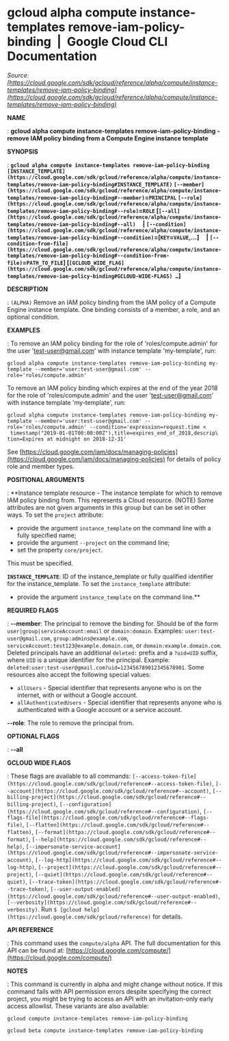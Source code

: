 # gcloud alpha compute instance-templates remove-iam-policy-binding  |  Google Cloud CLI Documentation

*Source: [https://cloud.google.com/sdk/gcloud/reference/alpha/compute/instance-templates/remove-iam-policy-binding](https://cloud.google.com/sdk/gcloud/reference/alpha/compute/instance-templates/remove-iam-policy-binding)*

**NAME**

: **gcloud alpha compute instance-templates remove-iam-policy-binding - remove IAM policy binding from a Compute Engine instance template**

**SYNOPSIS**

: **`gcloud alpha compute instance-templates remove-iam-policy-binding` `[INSTANCE_TEMPLATE](https://cloud.google.com/sdk/gcloud/reference/alpha/compute/instance-templates/remove-iam-policy-binding#INSTANCE_TEMPLATE)` `[--member](https://cloud.google.com/sdk/gcloud/reference/alpha/compute/instance-templates/remove-iam-policy-binding#--member)`=`PRINCIPAL` `[--role](https://cloud.google.com/sdk/gcloud/reference/alpha/compute/instance-templates/remove-iam-policy-binding#--role)`=`ROLE` [`[--all](https://cloud.google.com/sdk/gcloud/reference/alpha/compute/instance-templates/remove-iam-policy-binding#--all)`     | `[--condition](https://cloud.google.com/sdk/gcloud/reference/alpha/compute/instance-templates/remove-iam-policy-binding#--condition)`=[`KEY`=`VALUE`,…]     | `[--condition-from-file](https://cloud.google.com/sdk/gcloud/reference/alpha/compute/instance-templates/remove-iam-policy-binding#--condition-from-file)`=`PATH_TO_FILE`] [`[GCLOUD_WIDE_FLAG](https://cloud.google.com/sdk/gcloud/reference/alpha/compute/instance-templates/remove-iam-policy-binding#GCLOUD-WIDE-FLAGS) …`]**

**DESCRIPTION**

: `(ALPHA)` Remove an IAM policy binding from the IAM policy of a
Compute Engine instance template. One binding consists of a member, a role, and
an optional condition.

**EXAMPLES**

: To remove an IAM policy binding for the role of 'roles/compute.admin' for the
user 'test-user@gmail.com' with instance template 'my-template', run:

```
gcloud alpha compute instance-templates remove-iam-policy-binding my-template --member='user:test-user@gmail.com' --role='roles/compute.admin'
```

To remove an IAM policy binding which expires at the end of the year 2018 for
the role of 'roles/compute.admin' and the user 'test-user@gmail.com' with
instance template 'my-template', run:

```
gcloud alpha compute instance-templates remove-iam-policy-binding my-template --member='user:test-user@gmail.com' --role='roles/compute.admin' --condition='expression=request.time <
 timestamp("2019-01-01T00:00:00Z"),title=expires_end_of_2018,descrip\
tion=Expires at midnight on 2018-12-31'
```

See [https://cloud.google.com/iam/docs/managing-policies](https://cloud.google.com/iam/docs/managing-policies)
for details of policy role and member types.

**POSITIONAL ARGUMENTS**

: **Instance template resource - The instance template for which to remove IAM
policy binding from. This represents a Cloud resource. (NOTE) Some attributes
are not given arguments in this group but can be set in other ways.
To set the `project` attribute:

- provide the argument `instance_template` on the command line with a
fully specified name;
- provide the argument `--project` on the command line;
- set the property `core/project`.

This must be specified.

**`INSTANCE_TEMPLATE`**:
ID of the instance_template or fully qualified identifier for the
instance_template.
To set the `instance_template` attribute:

- provide the argument `instance_template` on the command line.**

**REQUIRED FLAGS**

: **--member**:
The principal to remove the binding for. Should be of the form
`user|group|serviceAccount:email` or `domain:domain`.
Examples: `user:test-user@gmail.com`,
`group:admins@example.com`,
`serviceAccount:test123@example.domain.com`, or
`domain:example.domain.com`.
Deleted principals have an additional `deleted:` prefix and a
`?uid=UID` suffix, where ``UID`` is
a unique identifier for the principal. Example:
`deleted:user:test-user@gmail.com?uid=123456789012345678901`.
Some resources also accept the following special values:

- `allUsers` - Special identifier that represents anyone who is on the
internet, with or without a Google account.
- `allAuthenticatedUsers` - Special identifier that represents anyone
who is authenticated with a Google account or a service account.

**--role**:
The role to remove the principal from.

**OPTIONAL FLAGS**

: **--all**

**GCLOUD WIDE FLAGS**

: These flags are available to all commands: `[--access-token-file](https://cloud.google.com/sdk/gcloud/reference#--access-token-file)`,
`[--account](https://cloud.google.com/sdk/gcloud/reference#--account)`, `[--billing-project](https://cloud.google.com/sdk/gcloud/reference#--billing-project)`,
`[--configuration](https://cloud.google.com/sdk/gcloud/reference#--configuration)`,
`[--flags-file](https://cloud.google.com/sdk/gcloud/reference#--flags-file)`,
`[--flatten](https://cloud.google.com/sdk/gcloud/reference#--flatten)`, `[--format](https://cloud.google.com/sdk/gcloud/reference#--format)`, `[--help](https://cloud.google.com/sdk/gcloud/reference#--help)`, `[--impersonate-service-account](https://cloud.google.com/sdk/gcloud/reference#--impersonate-service-account)`,
`[--log-http](https://cloud.google.com/sdk/gcloud/reference#--log-http)`,
`[--project](https://cloud.google.com/sdk/gcloud/reference#--project)`, `[--quiet](https://cloud.google.com/sdk/gcloud/reference#--quiet)`, `[--trace-token](https://cloud.google.com/sdk/gcloud/reference#--trace-token)`, `[--user-output-enabled](https://cloud.google.com/sdk/gcloud/reference#--user-output-enabled)`,
`[--verbosity](https://cloud.google.com/sdk/gcloud/reference#--verbosity)`.
Run `$ [gcloud help](https://cloud.google.com/sdk/gcloud/reference)` for details.

**API REFERENCE**

: This command uses the `compute/alpha` API. The full documentation for
this API can be found at: [https://cloud.google.com/compute/](https://cloud.google.com/compute/)

**NOTES**

: This command is currently in alpha and might change without notice. If this
command fails with API permission errors despite specifying the correct project,
you might be trying to access an API with an invitation-only early access
allowlist. These variants are also available:

```
gcloud compute instance-templates remove-iam-policy-binding
```

```
gcloud beta compute instance-templates remove-iam-policy-binding
```